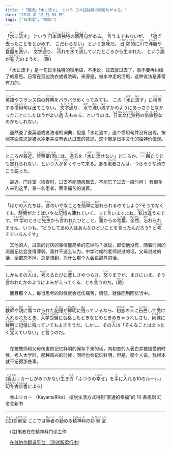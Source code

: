 ```yaml
---
title: "「閲読」「水に流す」 という 日本語独特の慣用句がある。"
date: "2018 年 12 月 03 日"
tags: ["日本語", "閲読"]
---
```


<div class="entry-content">
「<ruby><rb>水</rb><rp>(</rp><rt>みず</rt><rp>)</rp></ruby>に<ruby><rb>流</rb><rp>(</rp><rt>なが</rt><rp>)</rp></ruby>す」 という <ruby><rb>日本語</rb><rp>(</rp><rt>にほんご</rt><rp>)</rp></ruby><ruby><rb>独特</rb><rp>(</rp><rt>どくとく</rt><rp>)</rp></ruby>の<ruby><rb>慣用</rb><rp>(</rp><rt>かんよう</rt><rp>)</rp></ruby><ruby><rb>句</rb><rp>(</rp><rt>く</rt><rp>)</rp></ruby>がある。 <ruby><rb>言</rb><rp>(</rp><rt>い</rt><rp>)</rp></ruby>うまでもないが、 「<ruby><rb>過</rb><rp>(</rp><rt>す</rt><rp>)</rp></ruby>ぎ<ruby><rb>去</rb><rp>(</rp><rt>さ</rt><rp>)</rp></ruby>ったことをとがめず、 こだわらない」 という<ruby><rb>意味</rb><rp>(</rp><rt>いみ</rt><rp>)</rp></ruby>だ。 <ruby><rb>日常</rb><rp>(</rp><rt>にちじょう</rt><rp>)</rp></ruby><ruby><rb>的</rb><rp>(</rp><rt>てき</rt><rp>)</rp></ruby>に<ruby><rb>川</rb><rp>(</rp><rt>かわ</rt><rp>)</rp></ruby>で<ruby><rb>洋服</rb><rp>(</rp><rt>ようふく</rt><rp>)</rp></ruby>や<ruby><rb>食器</rb><rp>(</rp><rt>しょっき</rt><rp>)</rp></ruby>を<ruby><rb>洗</rb><rp>(</rp><rt>あら</rt><rp>)</rp></ruby>い、 <ruby><rb>文字通</rb><rp>(</rp><rt>もじどお</rt><rp>)</rp></ruby>り、 <ruby><rb>汚</rb><rp>(</rp><rt>よご</rt><rp>)</rp></ruby>れを<ruby><rb>水</rb><rp>(</rp><rt>みず</rt><rp>)</rp></ruby>で<ruby><rb>流</rb><rp>(</rp><rt>なが</rt><rp>)</rp></ruby>していたところから<ruby><rb>生</rb><rp>(</rp><rt>う</rt><rp>)</rp></ruby>まれた、 という<ruby><rb>説</rb><rp>(</rp><rt>せつ</rt><rp>)</rp></ruby>が<ruby><rb>有力</rb><rp>(</rp><rt>ゆうりょく</rt><rp>)</rp></ruby>のようだ。 (<ruby><rb>略</rb><rp>(</rp><rt>りゃく</rt><rp>)</rp></ruby>)<br>
<p>　「水に流す」是一句日本独特的惯用语，不用说，过去就过去了，就不要再纠结了的意思。日常在河边洗衣或者洗碗，来源是，被水冲走的污垢，这种说法是非常有力的。</p>
<span id="more-1056"></span>
<hr class="wp-block-separator is-style-dots">
<ruby><rb>英語</rb><rp>(</rp><rt>えいご</rt><rp>)</rp></ruby>やフランス<ruby><rb>語</rb><rp>(</rp><rt>ご</rt><rp>)</rp></ruby>の<ruby><rb>辞典</rb><rp>(</rp><rt>じてん</rt><rp>)</rp></ruby>をパラバラめくってみても、 この「<ruby><rb>水</rb><rp>(</rp><rt>みず</rt><rp>)</rp></ruby>に<ruby><rb>流</rb><rp>(</rp><rt>なが</rt><rp>)</rp></ruby>す」に<ruby><rb>相当</rb><rp>(</rp><rt>そうとう</rt><rp>)</rp></ruby>する<ruby><rb>慣用</rb><rp>(</rp><rt>かんよう</rt><rp>)</rp></ruby><ruby><rb>句</rb><rp>(</rp><rt>く</rt><rp>)</rp></ruby>は<ruby><rb>出</rb><rp>(</rp><rt>で</rt><rp>)</rp></ruby>てこない。 <ruby><rb>文字通</rb><rp>(</rp><rt>もじどお</rt><rp>)</rp></ruby>り、 <ruby><rb>水</rb><rp>(</rp><rt>みず</rt><rp>)</rp></ruby>で<ruby><rb>洗</rb><rp>(</rp><rt>あら</rt><rp>)</rp></ruby>い<ruby><rb>流</rb><rp>(</rp><rt>なが</rt><rp>)</rp></ruby>すかのようにあっさりとなかったことにしたほうがよい<ruby><rb>過</rb><rp>(</rp><rt>か</rt><rp>)</rp></ruby> <ruby><rb>去</rb><rp>(</rp><rt>さ</rt><rp>)</rp></ruby>もある、というのは、<ruby><rb>日本</rb><rp>(</rp><rt>にっぽん</rt><rp>)</rp></ruby><ruby><rb>文化</rb><rp>(</rp><rt>ぶんか</rt><rp>)</rp></ruby><ruby><rb>独特</rb><rp>(</rp><rt>どくとく</rt><rp>)</rp></ruby>の<ruby><rb>価値</rb><rp>(</rp><rt>かち</rt><rp>)</rp></ruby><ruby><rb>観</rb><rp>(</rp><rt>かん</rt><rp>)</rp></ruby>なのかもしれない。<br>
<p>　虽然查了查英语或者法语的词典，但是「水に流す」这个惯用句并没有出现。按照字面意思是被水冲走并没有表达过去的意思，这个能是日本文化的独特价值观。</p>
<hr class="wp-block-separator is-style-dots">
ところが<ruby><rb>最近</rb><rp>(</rp><rt>さいきん</rt><rp>)</rp></ruby>、<ruby><rb>診察</rb><rp>(</rp><rt>しんさつ</rt><rp>)</rp></ruby><ruby><rb>室</rb><rp>(</rp><rt>しつ</rt><rp>)</rp></ruby>(<ruby><rb>測</rb><rp>(</rp><rt>はか</rt><rp>)</rp></ruby>には、<ruby><rb>過去</rb><rp>(</rp><rt>かこ</rt><rp>)</rp></ruby>を「<ruby><rb>水</rb><rp>(</rp><rt>みず</rt><rp>)</rp></ruby>に<ruby><rb>流</rb><rp>(</rp><rt>なが</rt><rp>)</rp></ruby>せない」どころか、<ruby><rb>一瞬</rb><rp>(</rp><rt>いっしゅん</rt><rp>)</rp></ruby>たりとも<ruby><rb>忘</rb><rp>(</rp><rt>わす</rt><rp>)</rp></ruby>れられない、という<ruby><rb>人</rb><rp>(</rp><rt>ひと</rt><rp>)</rp></ruby>が<ruby><rb>多</rb><rp>(</rp><rt>おお</rt><rp>)</rp></ruby>くやって<ruby><rb>来</rb><rp>(</rp><rt>く</rt><rp>)</rp></ruby>る。ある<ruby><rb>患者</rb><rp>(</rp><rt>かんじゃ</rt><rp>)</rp></ruby>さんは、つらそうな<ruby><rb>顔</rb><rp>(</rp><rt>かお</rt><rp>)</rp></ruby>でこう<ruby><rb>語</rb><rp>(</rp><rt>かた</rt><rp>)</rp></ruby>った。<br>
<p>　最近，门诊室（检查时，过去不能随风飘去，不能忘了过去一段时间 ）有很多人来到这里，某一名患者，面带痛苦的说着。</p>
<hr class="wp-block-separator is-style-dots">
「ほかの<ruby><rb>人</rb><rp>(</rp><rt>ひと</rt><rp>)</rp></ruby>たちは、<ruby><rb>昔</rb><rp>(</rp><rt>むかし</rt><rp>)</rp></ruby>のいやなことを<ruby><rb>簡単</rb><rp>(</rp><rt>かんたん</rt><rp>)</rp></ruby>に<ruby><rb>忘</rb><rp>(</rp><rt>わす</rt><rp>)</rp></ruby>れられるのでしよう?そうでなくても、<ruby><rb>時間</rb><rp>(</rp><rt>じかん</rt><rp>)</rp></ruby>がたてばいやな<ruby><rb>記憶</rb><rp>(</rp><rt>きおく</rt><rp>)</rp></ruby>も<ruby><rb>薄</rb><rp>(</rp><rt>うす</rt><rp>)</rp></ruby>れていく、って<ruby><rb>言</rb><rp>(</rp><rt>い</rt><rp>)</rp></ruby>いますよね。<ruby><rb>私</rb><rp>(</rp><rt>わたし</rt><rp>)</rp></ruby>は<ruby><rb>違</rb><rp>(</rp><rt>ちが</rt><rp>)</rp></ruby>うんです。<ruby><rb>中学</rb><rp>(</rp><rt>ちゅうがく</rt><rp>)</rp></ruby>のときに<ruby><rb>先生</rb><rp>(</rp><rt>せんせい</rt><rp>)</rp></ruby>から<ruby><rb>言</rb><rp>(</rp><rt>い</rt><rp>)</rp></ruby>われたひとこと、<ruby><rb>親</rb><rp>(</rp><rt>おや</rt><rp>)</rp></ruby>からの<ruby><rb>言葉</rb><rp>(</rp><rt>ことば</rt><rp>)</rp></ruby>、<ruby><rb>全然</rb><rp>(</rp><rt>ぜんぜん</rt><rp>)</rp></ruby>、<ruby><rb>忘</rb><rp>(</rp><rt>わす</rt><rp>)</rp></ruby>れられません。いつも、“どうしてあの<ruby><rb>人</rb><rp>(</rp><rt>ひと</rt><rp>)</rp></ruby>はあんなひどいことを<ruby><rb>言</rb><rp>(</rp><rt>い</rt><rp>)</rp></ruby>ったんだろう? と<ruby><rb>考</rb><rp>(</rp><rt>かんが</rt><rp>)</rp></ruby>えているんです」<br>
<p>　其他的人，过去的讨厌的事情能简单的忘掉吗？据说，即使他没有，随着时间的流逝记忆会变得薄弱。我并不这么认为，中学时候的老师说过的话，父母说过的话，全部忘不掉，总是想到，为什么那个人会说那样的话。</p>
<hr class="wp-block-separator is-style-dots">
しかもその<ruby><rb>人</rb><rp>(</rp><rt>ひと</rt><rp>)</rp></ruby>は、<ruby><rb>考</rb><rp>(</rp><rt>かんが</rt><rp>)</rp></ruby>えるたびに<ruby><rb>悲</rb><rp>(</rp><rt>かな</rt><rp>)</rp></ruby>しさやつらさ、<ruby><rb>怒</rb><rp>(</rp><rt>いか</rt><rp>)</rp></ruby>りまでが、まさにいま、そう<ruby><rb>言</rb><rp>(</rp><rt>い</rt><rp>)</rp></ruby>われたかのようによみがえってくる、とも<ruby><rb>言</rb><rp>(</rp><rt>い</rt><rp>)</rp></ruby>うのだ。(<ruby><rb>略</rb><rp>(</rp><rt>りゃく</rt><rp>)</rp></ruby>)<br>
<p>　而且那个人，每当思考的时候就会悲伤痛苦，愤怒，就像回到回忆当中。</p>
<hr class="wp-block-separator is-style-dots">
<ruby><rb>教師</rb><rp>(</rp><rt>きょうし</rt><rp>)</rp></ruby>や<ruby><rb>親</rb><rp>(</rp><rt>おや</rt><rp>)</rp></ruby>に<ruby><rb>傷</rb><rp>(</rp><rt>きず</rt><rp>)</rp></ruby>つけられた<ruby><rb>記</rb><rp>(</rp><rt>き</rt><rp>)</rp></ruby><ruby><rb>億</rb><rp>(</rp><rt>おく</rt><rp>)</rp></ruby>が<ruby><rb>鮮明</rb><rp>(</rp><rt>せんめい</rt><rp>)</rp></ruby>に<ruby><rb>残</rb><rp>(</rp><rt>のこ</rt><rp>)</rp></ruby>っているなら、<ruby><rb>初恋</rb><rp>(</rp><rt>はつこい</rt><rp>)</rp></ruby>の<ruby><rb>人</rb><rp>(</rp><rt>ひと</rt><rp>)</rp></ruby>に<ruby><rb>告白</rb><rp>(</rp><rt>こくはく</rt><rp>)</rp></ruby>して<ruby><rb>受</rb><rp>(</rp><rt>う</rt><rp>)</rp></ruby>け<ruby><rb>入</rb><rp>(</rp><rt>い</rt><rp>)</rp></ruby>れられたとき、<ruby><rb>大学</rb><rp>(</rp><rt>だいがく</rt><rp>)</rp></ruby><ruby><rb>受験</rb><rp>(</rp><rt>じゅけん</rt><rp>)</rp></ruby>に<ruby><rb>合格</rb><rp>(</rp><rt>ごうかく</rt><rp>)</rp></ruby>したときなどのときめきゃうれしさも、<ruby><rb>同様</rb><rp>(</rp><rt>どうよう</rt><rp>)</rp></ruby>に<ruby><rb>鮮明</rb><rp>(</rp><rt>せんめい</rt><rp>)</rp></ruby>に<ruby><rb>記</rb><rp>(</rp><rt>き</rt><rp>)</rp></ruby><ruby><rb>億</rb><rp>(</rp><rt>おく</rt><rp>)</rp></ruby>に<ruby><rb>残</rb><rp>(</rp><rt>のこ</rt><rp>)</rp></ruby>っていてもよさそうだ。しかし、その<ruby><rb>人</rb><rp>(</rp><rt>ひと</rt><rp>)</rp></ruby>は「そんなことはまったく<ruby><rb>覚</rb><rp>(</rp><rt>おぼ</rt><rp>)</rp></ruby>えていない」と<ruby><rb>言</rb><rp>(</rp><rt>い</rt><rp>)</rp></ruby>うのだ。<br>
<br>
<p>　在被教师和父母伤害的记忆鲜明的保存下来的话，向初恋的人表白并被接受的时候，考入大学时，那种高兴的时候，同样也会记忆鲜明，但是，那个人说，我根本就不记得那些事。</p>
<hr class="wp-block-separator is-style-dots">
(<ruby><rb>香山</rb><rp>(</rp><rt>こうやま</rt><rp>)</rp></ruby>リカーしがみつかない<ruby><rb>生</rb><rp>(</rp><rt>い</rt><rp>)</rp></ruby>き<ruby><rb>方</rb><rp>(</rp><rt>かた</rt><rp>)</rp></ruby>「ふつうの<ruby><rb>幸</rb><rp>(</rp><rt>しあわ</rt><rp>)</rp></ruby>せ」を<ruby><rb>手</rb><rp>(</rp><rt>て</rt><rp>)</rp></ruby>に<ruby><rb>入</rb><rp>(</rp><rt>い</rt><rp>)</rp></ruby>れる10のルール」<ruby><rb>幻冬舎</rb><rp>(</rp><rt>げんとうしゃ</rt><rp>)</rp></ruby><ruby><rb>新書</rb><rp>(</rp><rt>しんしょ</rt><rp>)</rp></ruby>による)<br>
<p>　香山リカー （KayamaRika） 摆脱生活方式得到”普通的幸福”的 10 条规则 幻冬舎新书</p>
<hr class="wp-block-separator is-style-dots">
(<ruby><rb>注</rb><rp>(</rp><rt>ちゅう</rt><rp>)</rp></ruby>)<ruby><rb>診察</rb><rp>(</rp><rt>しんさつ</rt><rp>)</rp></ruby><ruby><rb>室</rb><rp>(</rp><rt>しつ</rt><rp>)</rp></ruby> ここでは<ruby><rb>筆者</rb><rp>(</rp><rt>ひっしゃ</rt><rp>)</rp></ruby>の<ruby><rb>勤</rb><rp>(</rp><rt>つと</rt><rp>)</rp></ruby>める<ruby><rb>精神</rb><rp>(</rp><rt>せいしん</rt><rp>)</rp></ruby><ruby><rb>科</rb><rp>(</rp><rt>か</rt><rp>)</rp></ruby>の<ruby><rb>診</rb><rp>(</rp><rt>み</rt><rp>)</rp></ruby><ruby><rb>寮</rb><rp>(</rp><rt>りょう</rt><rp>)</rp></ruby><ruby><rb>室</rb><rp>(</rp><rt>しつ</rt><rp>)</rp></ruby><br>
<p>　(注)笔者在在精神科门诊工作</p>
<p>　<a href="https://unus.me/glotpress/projects/mizuninagasu/zh-cn/default/ ">在线协作翻译平台&nbsp;（测试版运行中</a>）</p>
</div>